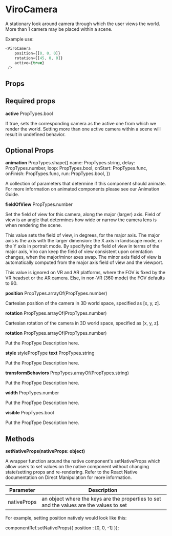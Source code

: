 # ViroCamera

A stationary look around camera through which the user views the world. More than 1 camera may be placed within a scene.

Example use:

```JavaScript
<ViroCamera
    position={[0, 0, 0]}
    rotation={[45, 0, 0]}
    active={true}
 />
```

## Props

## Required props

**active**	PropTypes.bool

If true, sets the corresponding camera as the active one from which we render the world. Setting more than one active camera within a scene will result in undefined behavior.

## Optional Props

**animation**	PropTypes.shape({
name: PropTypes.string,
delay: PropTypes.number,
loop: PropTypes.bool,
onStart: PropTypes.func,
onFinish: PropTypes.func,
run: PropTypes.bool,
})

A collection of parameters that determine if this component should animate. For more information on animated components please see our Animation Guide.

**fieldOfView**	PropTypes.number

Set the field of view for this camera, along the major (larger) axis. Field of view is an angle that determines how wide or narrow the camera lens is when rendering the scene.

This value sets the field of view, in degrees, for the major axis. The major axis is the axis with the larger dimension: the X axis in landscape mode, or the Y axis in portrait mode. By specifying the field of view in terms of the major axis, Viro can keep the field of view consistent upon orientation changes, when the major/minor axes swap. The minor axis field of view is automatically computed from the major axis field of view and the viewport.

This value is ignored on VR and AR platforms, where the FOV is fixed by the VR headset or the AR camera. Else, in non-VR (360 mode) the FOV defaults to 90.

**position**	PropTypes.arrayOf(PropTypes.number)

Cartesian position of the camera in 3D world space, specified as [x, y, z].

**rotation**	PropTypes.arrayOf(PropTypes.number)

Cartesian rotation of the camera in 3D world space, specified as [x, y, z].

**rotation**	PropTypes.arrayOf(PropTypes.number)

Put the PropType Description here.

**style**	stylePropType
**text**	PropTypes.string

Put the PropType Description here.

**transformBehaviors**	PropTypes.arrayOf(PropTypes.string)

Put the PropType Description here.

**width**	PropTypes.number

Put the PropType Description here.

**visible**	PropTypes.bool

Put the PropType Description here.

## Methods

**setNativeProps(nativeProps: object)**

A wrapper function around the native component's setNativeProps which allow users to set values on the native component without changing state/setting props and re-rendering. Refer to the React Native documentation on Direct Manipulation for more information.

|Parameter|Description|
|---|---|
|nativeProps | an object where the keys are the properties to set and the values are the values to set |

For example, setting position natively would look like this:

componentRef.setNativeProps({ position : [0, 0, -1] });
